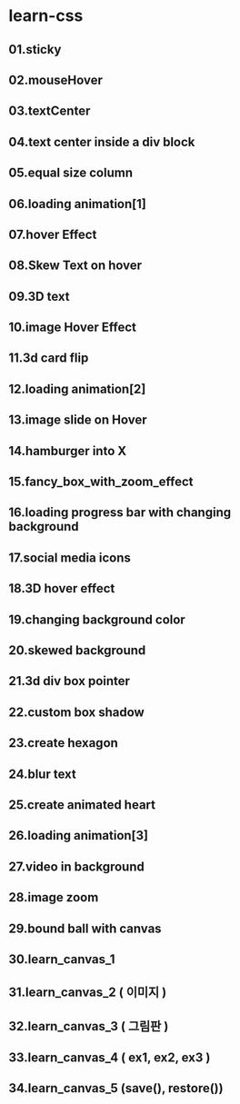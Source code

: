 # learn-css

## 01.sticky

## 02.mouseHover

## 03.textCenter

## 04.text center inside a div block

## 05.equal size column

## 06.loading animation[1]

## 07.hover Effect

## 08.Skew Text on hover

## 09.3D text

## 10.image Hover Effect

## 11.3d card flip

## 12.loading animation[2]

## 13.image slide on Hover

## 14.hamburger into X

## 15.fancy_box_with_zoom_effect

## 16.loading progress bar with changing background

## 17.social media icons

## 18.3D hover effect

## 19.changing background color

## 20.skewed background

## 21.3d div box pointer

## 22.custom box shadow

## 23.create hexagon

## 24.blur text

## 25.create animated heart

## 26.loading animation[3]

## 27.video in background

## 28.image zoom

## 29.bound ball with canvas

## 30.learn_canvas_1

## 31.learn_canvas_2 ( 이미지 )

## 32.learn_canvas_3 ( 그림판 )

## 33.learn_canvas_4 ( ex1, ex2, ex3 )

## 34.learn_canvas_5 (save(), restore())
